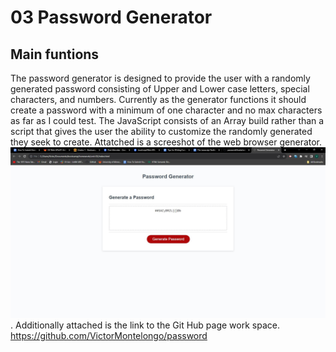 # 03 Password Generator 

## Main funtions

The password generator is designed to provide the user with a randomly generated password consisting of Upper and Lower case letters, special characters, and numbers. Currently as the generator functions it should create a password with a minimum of one character and no max characters as far as I could test. The JavaScript consists of an Array build rather than a script that gives the user the ability to customize the randomly generated they seek to create. Attatched is a screeshot of the web browser generator. ![Homepage of the Web Generator](./assets/images/generator.JPG). Additionally attached is the link to the Git Hub page work space. https://github.com/VictorMontelongo/password

